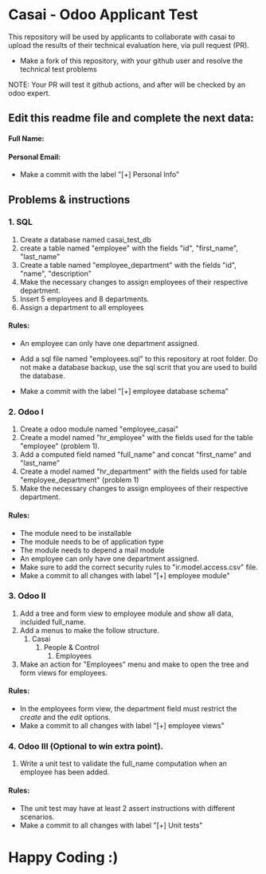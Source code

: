 # Casai - Odoo Applicant Test

This repository will be used by applicants to collaborate with casai to upload the results of their technical evaluation here, via pull request (PR).

* Make a fork of this repository, with your github user and resolve the technical test problems

NOTE: Your PR will test it github actions, and after will be checked by an odoo expert.

## Edit this readme file and complete the next data:
#### Full Name: 
#### Personal Email: 

* Make a commit with the label "[+] Personal Info"

## Problems & instructions
### 1. SQL
1. Create a database named casai_test_db
1. create a table named "employee" with the fields "id", "first_name", "last_name"
1. Create a table named "employee_department" with the fields "id", "name", "description"
1. Make the necessary changes to assign employees of their respective department.
1. Insert 5 employees and 8 departments.
1. Assign a department to all employees

#### Rules: 
* An employee can only have one department assigned.

* Add a sql file named "employees.sql" to this repository at root folder. Do not make a database backup, use the sql scrit that you are used to build the database.
* Make a commit with the label "[+] employee database schema"

### 2. Odoo I
1. Create a odoo module named "employee_casai"
1. Create a model named "hr_employee" with the fields used for the table "employee" (problem 1).
1. Add a computed field named "full_name" and concat "first_name" and "last_name"
1. Create a model named "hr_department" with the fields used for table "employee_department" (problem 1)
1. Make the necessary changes to assign employees of their respective department.
   
#### Rules: 
* The module need to be installable
* The module needs to be of application type
* The module needs to depend a mail module
* An employee can only have one department assigned.
* Make sure to add the correct security rules to "ir.model.access.csv" file.
* Make a commit to all changes with label "[+] employee module"

### 3. Odoo II
1. Add a tree and form view to employee module and show all data, incluided full_name.
1. Add a menus to make the follow structure.
   1. Casai
      1. People & Control
         1. Employees
1. Make an action for "Employees" menu and make to open the tree and form views for employees.

#### Rules:
* In the employees form view, the department field must restrict the *create* and the *edit* options.
* Make a commit to all changes with label "[+] employee views"


### 4. Odoo III (Optional to win extra point).
1. Write a unit test to validate the full_name computation when an employee has been added. 

#### Rules:
* The unit test may have at least 2 assert instructions with different scenarios.
* Make a commit to all changes with label "[+] Unit tests"


# Happy Coding :)
